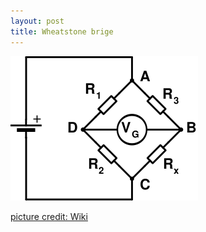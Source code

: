 ```yaml
---
layout: post
title: Wheatstone brige
---
```


![wheatstonebridge1](/img/wheatstonebridge1.png "wheatstonebridge1")

[picture credit: Wiki](http://en.wikipedia.org/wiki/Wheatstone_bridge)
